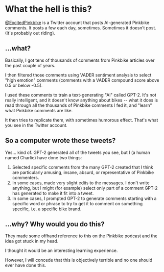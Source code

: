 # What the hell is this?

[@ExcitedPinkbike](https://twitter.com/ExcitedPinkbike) is a Twitter account that posts AI-generated Pinkbike comments. It posts a few each day, sometimes. Sometimes it doesn't post. (It's probably out riding).

## ...what?

Basically, I got tens of thousands of comments from Pinkbike articles over the past couple of years.

I then filtered those comments using VADER sentiment analysis to select "high emotion" comments (comments with a VADER compound score above 0.5 or below -0.5).

I used these comments to train a text-generating "AI" called GPT-2. It's not really intelligent, and it doesn't know anything about bikes -- what it does is read through all the thousands of Pinkbike comments I fed it, and "learn" what Pinkbike comments are like.

It then tries to replicate them, with sometimes humorous effect. That's what you see in the Twitter account.

## So a computer wrote these tweets?

Yes... kind of. GPT-2 generated all of the tweets you see, but I (a human named Charlie) have done two things:

1. Selected specific comments from the many GPT-2 created that I think are particularly amusing, insane, absurd, or representative of Pinkbike commenters.
2. In some cases, made very slight edits to the messages. I don't write anything, but I might (for example) select only part of a comment GPT-2 has generated to make it fit into a tweet.
3. In some cases, I prompted GPT-2 to generate comments starting with a specific word or phrase to try to get it to comment on something specific, i.e. a specific bike brand. 

## ...why? Why would you do this?

They made some offhand reference to this on the Pinkbike podcast and the idea got stuck in my head.

I thought it would be an interesting learning experience.

However, I will concede that this is objectively terrible and no one should ever have done this. 

